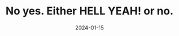---
title: No yes. Either HELL YEAH! or no.
description: This resonates.
url: https://sive.rs/hellyeah
date: 2024-01-15
rss: true
---
